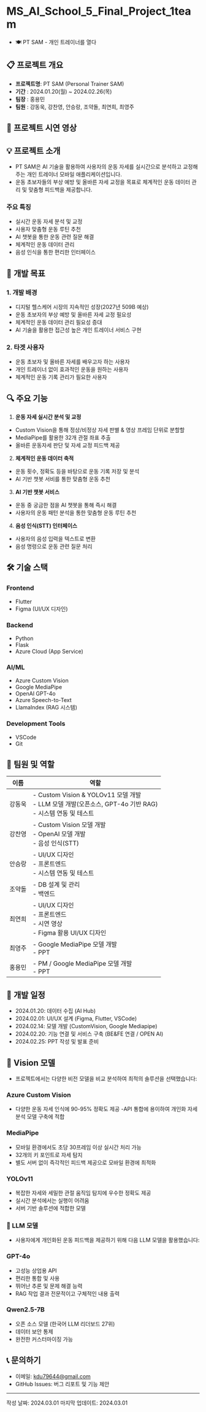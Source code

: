 # MS_AI_School_5_Final_Project_1team

- 🍽️ PT SAM - 개인 트레이너를 열다

## 📋 프로젝트 개요

- **프로젝트명**: PT SAM (Personal Trainer SAM)
- **기간** : 2024.01.20(월) ~ 2024.02.26(목)
- **팀장** : 홍용민
- **팀원** : 강동욱, 강찬영, 안승랑, 조약돌, 최연희, 최영주

##  🎥 프로젝트 시연 영상


## 💡 프로젝트 소개
* PT SAM은 AI 기술을 활용하여 사용자의 운동 자세를 실시간으로 분석하고 교정해주는 개인 트레이너 모바일 애플리케이션입니다. 
* 운동 초보자들의 부상 예방 및 올바른 자세 교정을 목표로 체계적인 운동 데이터 관리 및 맞춤형 피드백을 제공합니다.

### 주요 특징
- 실시간 운동 자세 분석 및 교정
- 사용자 맞춤형 운동 루틴 추천
- AI 챗봇을 통한 운동 관련 질문 해결
- 체계적인 운동 데이터 관리
- 음성 인식을 통한 편리한 인터페이스

## 🎯 개발 목표
### 1. 개발 배경
- 디지털 헬스케어 시장의 지속적인 성장(2027년 509B 예상)
- 운동 초보자의 부상 예방 및 올바른 자세 교정 필요성
- 체계적인 운동 데이터 관리 필요성 증대
- AI 기술을 활용한 접근성 높은 개인 트레이너 서비스 구현

### 2. 타겟 사용자
- 운동 초보자 및 올바른 자세를 배우고자 하는 사용자
- 개인 트레이너 없이 효과적인 운동을 원하는 사용자
- 체계적인 운동 기록 관리가 필요한 사용자

## 🔍 주요 기능

1. **운동 자세 실시간 분석 및 교정**
- Custom Vision을 통해 정상/비정상 자세 판별 & 영상 프레임 단위로 분할할
- MediaPipe를 활용한 32개 관절 좌표 추출
- 올바른 운동자세 판단 및 자세 교정 피드백 제공

2. **체계적인 운동 데이터 축적**
- 운동 횟수, 정확도 등을 바탕으로 운동 기록 저장 및 분석
- AI 기반 챗봇 서비를 통한 맞춤형 운동 추천

3. **AI 기반 챗봇 서비스**
- 운동 중 궁금한 점을 AI 챗봇을 통해 즉시 해결
- 사용자의 운동 패턴 분석을 통한 맞춤형 운동 루틴 추천

4. **음성 인식(STT) 인터페이스**
- 사용자의 음성 입력을 텍스트로 변환
- 음성 명령으로 운동 관련 질문 처리

## 🛠 기술 스택
### Frontend
- Flutter
- Figma (UI/UX 디자인)

### Backend
- Python
- Flask
- Azure Cloud (App Service)

### AI/ML
- Azure Custom Vision
- Google MediaPipe
- OpenAI GPT-4o
- Azure Speech-to-Text
- LlamaIndex (RAG 시스템)

### Development Tools
- VSCode
- Git

## 👥 팀원 및 역할
| 이름 | 역할 |
|------|------|
| 강동욱 | - Custom Vision & YOLOv11 모델 개발<br>- LLM 모델 개발(오픈소스, GPT-4o 기반 RAG)<br>- 시스템 연동 및 테스트  |
| 강찬영 | - Custom Vision 모델 개발<br>- OpenAI 모델 개발<br>- 음성 인식(STT) |
| 안승랑 | - UI/UX 디자인<br>- 프론트엔드<br>- 시스템 연동 및 테스트 |
| 조약돌 | - DB 설계 및 관리<br>- 백엔드 |
| 최연희 | - UI/UX 디자인<br>- 프론트엔드<br>- 시연 영상<br>- Figma 활용 UI/UX 디자인 |
| 최영주 | - Google MediaPipe 모델 개발<br>- PPT|
| 홍용민 | - PM / Google MediaPipe 모델 개발<br>- PPT |


## 📅 개발 일정

- 2024.01.20: 데이터 수집 (AI Hub)
- 2024.02.01: UI/UX 설계 (Figma, Flutter, VSCode)
- 2024.02.14: 모델 개발 (CustomVision, Google Mediapipe)
- 2024.02.20: 기능 연결 및 서비스 구축 (BE&FE 연결 / OPEN AI)
- 2024.02.25: PPT 작성 및 발표 준비

## 🌟 Vision 모델
- 프로젝트에서는 다양한 비전 모델을 비교 분석하여 최적의 솔루션을 선택했습니다:

### Azure Custom Vision

- 다양한 운동 자세 인식에 90-95% 정확도 제공
-API 통합에 용이하여 개인화 자세 분석 모델 구축에 적합

### MediaPipe
- 모바일 환경에서도 초당 30프레임 이상 실시간 처리 가능
- 32개의 키 포인트로 자세 탐지
- 별도 서버 없이 즉각적인 피드백 제공으로 모바일 환경에 최적화

### YOLOv11
- 복잡한 자세와 세밀한 관절 움직임 탐지에 우수한 정확도 제공
- 실시간 분석에서는 실행이 어려움
- 서버 기반 솔루션에 적합한 모델

### 🤖 LLM 모델
- 사용자에게 개인화된 운동 피드백을 제공하기 위해 다음 LLM 모델을 활용했습니다:
### GPT-4o
- 고성능 상업용 API
- 편리한 통합 및 사용
- 뛰어난 추론 및 문제 해결 능력
- RAG 작업 결과 전문적이고 구체적인 내용 출력

### Qwen2.5-7B
- 오픈 소스 모델 (한국어 LLM 리더보드 27위)
- 데이터 보안 통제
- 완전한 커스터마이징 가능

## 📞 문의하기
- 이메일: kdu79644@gmail.com
- GitHub Issues: 버그 리포트 및 기능 제안

---
작성 날짜: 2024.03.01
마지막 업데이트: 2024.03.01
